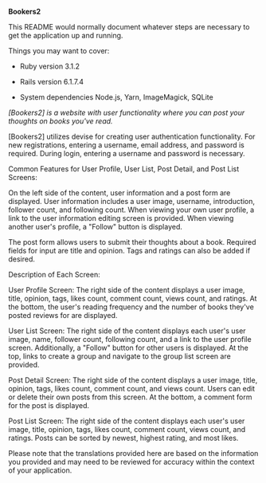 __Bookers2__

This README would normally document whatever steps are necessary to get the
application up and running.

Things you may want to cover:

* Ruby version
3.1.2

* Rails version
6.1.7.4

* System dependencies Node.js, Yarn, ImageMagick, SQLite

_[Bookers2] is a website with user functionality where you can post your thoughts on books you've read._

[Bookers2] utilizes devise for creating user authentication functionality.
For new registrations, entering a username, email address, and password is required.
During login, entering a username and password is necessary.


Common Features for User Profile, User List, Post Detail, and Post List Screens:

On the left side of the content, user information and a post form are displayed.
User information includes a user image, username, introduction, follower count, and following count.
When viewing your own user profile, a link to the user information editing screen is provided.
When viewing another user's profile, a "Follow" button is displayed.

The post form allows users to submit their thoughts about a book.
Required fields for input are title and opinion.
Tags and ratings can also be added if desired.


Description of Each Screen:

User Profile Screen: The right side of the content displays a user image, title, opinion, tags, likes count, comment count, views count, and ratings. At the bottom, the user's reading frequency and the number of books they've posted reviews for are displayed.

User List Screen: The right side of the content displays each user's user image, name, follower count, following count, and a link to the user profile screen. Additionally, a "Follow" button for other users is displayed. At the top, links to create a group and navigate to the group list screen are provided.

Post Detail Screen: The right side of the content displays a user image, title, opinion, tags, likes count, comment count, and views count. Users can edit or delete their own posts from this screen. At the bottom, a comment form for the post is displayed.

Post List Screen: The right side of the content displays each user's user image, title, opinion, tags, likes count, comment count, views count, and ratings. Posts can be sorted by newest, highest rating, and most likes.

Please note that the translations provided here are based on the information you provided and may need to be reviewed for accuracy within the context of your application.
